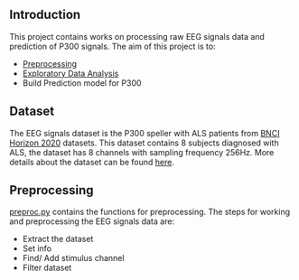 ## Introduction
This project contains works on processing raw EEG signals data and prediction of P300 signals. The aim of this project is to:

* [Preprocessing](https://github.com/chocochip13/EEG-P300/blob/master/notebooks/preproc.py)
* [Exploratory Data Analysis](https://github.com/chocochip13/EEG-P300/blob/master/notebooks/EDA.ipynb)
* Build Prediction model for P300

## Dataset
The EEG signals dataset is the P300 speller with ALS patients from [BNCI Horizon 2020](http://bnci-horizon-2020.eu/database/data-sets)
datasets. 
This dataset contains 8 subjects diagnosed with ALS, the dataset has 8 channels with sampling frequency 256Hz.
More details about the dataset can be found [here](https://lampx.tugraz.at/~bci/database/008-2014/description.pdf).

## Preprocessing
[preproc.py](https://github.com/chocochip13/EEG-P300/blob/master/notebooks/preproc.py) contains the functions for preprocessing.
The steps for working and preprocessing the EEG signals data are:
* Extract the dataset
* Set info
* Find/ Add stimulus channel
* Filter dataset
